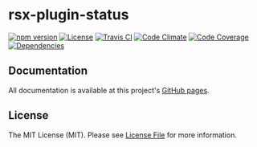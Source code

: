 # rsx-plugin-status

[![npm version][ico-npm]][link-npm]
[![License][ico-license]](LICENSE.md)
[![Travis CI][ico-travis]][link-travis]
[![Code Climate][ico-codeclimate]][link-codeclimate]
[![Code Coverage][ico-code-coverage]][link-code-coverage]
[![Dependencies][ico-dependencies]][link-dependencies]

## Documentation

All documentation is available at this project's [GitHub pages](http://react-native-contrib.github.io/rsx/).

## License

The MIT License (MIT). Please see [License File](LICENSE.md) for more information.

[ico-npm]: https://img.shields.io/npm/v/rsx-plugin-status.svg?style=flat-square
[ico-license]: https://img.shields.io/badge/license-MIT-brightgreen.svg?style=flat-square
[ico-travis]: https://img.shields.io/travis/react-native-contrib/rsx-plugin-status/master.svg?style=flat-square
[ico-codeclimate]: https://img.shields.io/codeclimate/github/react-native-contrib/rsx-plugin-status.svg?style=flat-square
[ico-code-coverage]: https://img.shields.io/codeclimate/coverage/github/react-native-contrib/rsx-plugin-status.svg?style=flat-square
[ico-dependencies]: https://img.shields.io/david/react-native-contrib/rsx-plugin-status.svg?style=flat-square

[link-npm]: https://img.shields.io/packagist/v/react-native-contrib/rsx-plugin-status.svg?style=flat-square
[link-travis]: https://travis-ci.org/react-native-contrib/rsx-plugin-status
[link-codeclimate]: https://codeclimate.com/github/react-native-contrib/rsx-plugin-status
[link-code-coverage]: https://codeclimate.com/github/react-native-contrib/rsx-plugin-status/coverage
[link-dependencies]: https://img.shields.io/packagist/dt/react-native-contrib/rsx-plugin-status.svg?style=flat-square

